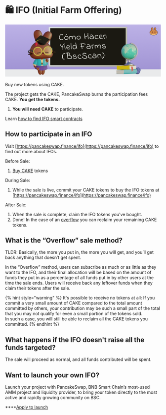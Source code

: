 # 🛍 IFO (Initial Farm Offering)

![](<../../.gitbook/assets/docs masthead (6).png>)

Buy new tokens using CAKE.&#x20;

The project gets the CAKE, PancakeSwap burns the participation fees CAKE. **You get the tokens.**

1. **You will need CAKE** to participate.

Learn [how to find IFO smart contracts](broken-reference)

## **How to participate in an IFO**

Visit [https://pancakeswap.finance/ifo](https://pancakeswap.finance/ifo) to find out more about IFOs.

Before Sale:

1. [Buy CAKE](https://exchange.pancakeswap.finance/?\_gl=1\*1bc8owa\*\_ga\*ODA4ODE5MjM4LjE2MDUxNTI3NTE.\*\_ga\_334KNG3DMQ\*MTYwNTQ4OTEwNy4yNi4xLjE2MDU0ODkxMjcuMA..#/swap) tokens

During Sale:

1. While the sale is live, commit your CAKE tokens to buy the IFO tokens at [https://pancakeswap.finance/ifo](https://pancakeswap.finance/ifo)

After Sale:

1. When the sale is complete, claim the IFO tokens you've bought.
2. Done! In the case of an [overflow](https://app.gitbook.com/@pancakeswap-1/s/pancakeswap/\~/drafts/-MMK-KmBq5\_Mfs94Ul6x/core-products/ifo-initial-farm-offering#overflow) you can reclaim your remaining CAKE tokens.

## **What is the “Overflow” sale method?** <a href="#overflow" id="overflow"></a>

TLDR: Basically, the more you put in, the more you will get, and you’ll get back anything that doesn’t get spent.

In the “Overflow” method, users can subscribe as much or as little as they want to the IFO, and their final allocation will be based on the amount of funds they put in as a percentage of all funds put in by other users at the time the sale ends. Users will receive back any leftover funds when they claim their tokens after the sale.

{% hint style="warning" %}
It's possible to receive no tokens at all: If you commit a very small amount of CAKE compared to the total amount committed by others, your contribution may be such a small part of the total that you may not qualify for even a small portion of the tokens sold.\
In such a case, you will still be able to reclaim all the CAKE tokens you committed.
{% endhint %}

## What happens if the IFO doesn't raise all the funds targeted?

The sale will proceed as normal, and all funds contributed will be spent.

## Want to launch your own IFO?

Launch your project with PancakeSwap, BNB Smart Chain’s most-used AMM project and liquidity provider, to bring your token directly to the most active and rapidly growing community on BSC.

****[Apply to launch](https://docs.google.com/forms/d/e/1FAIpQLScGdT5rrVMr4WOWr08pvcroSeuIOtEJf1sVdQGVdcAOqryigQ/viewform)
